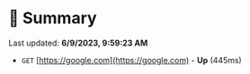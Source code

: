 # 📖 Summary
Last updated: **6/9/2023, 9:59:23 AM**

- `GET` [https://google.com](https://google.com) - **Up** (445ms)
